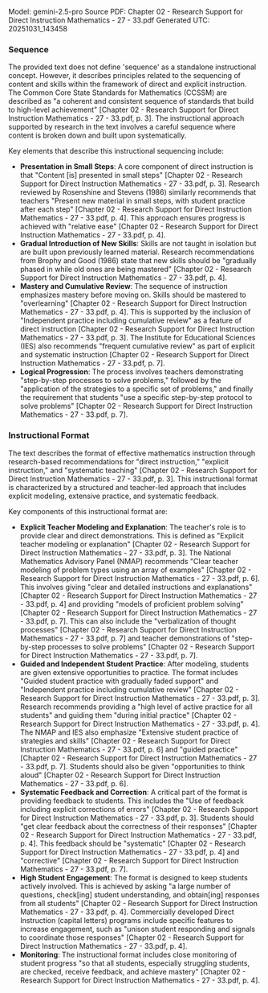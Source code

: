 Model: gemini-2.5-pro
Source PDF: Chapter 02 - Research Support for Direct Instruction Mathematics - 27 - 33.pdf
Generated UTC: 20251031_143458

### Sequence

The provided text does not define 'sequence' as a standalone instructional concept. However, it describes principles related to the sequencing of content and skills within the framework of direct and explicit instruction. The Common Core State Standards for Mathematics (CCSSM) are described as "a coherent and consistent sequence of standards that build to high-level achievement" [Chapter 02 - Research Support for Direct Instruction Mathematics - 27 - 33.pdf, p. 3]. The instructional approach supported by research in the text involves a careful sequence where content is broken down and built upon systematically.

Key elements that describe this instructional sequencing include:
*   **Presentation in Small Steps**: A core component of direct instruction is that "Content [is] presented in small steps" [Chapter 02 - Research Support for Direct Instruction Mathematics - 27 - 33.pdf, p. 3]. Research reviewed by Rosenshine and Stevens (1986) similarly recommends that teachers "Present new material in small steps, with student practice after each step" [Chapter 02 - Research Support for Direct Instruction Mathematics - 27 - 33.pdf, p. 4]. This approach ensures progress is achieved with "relative ease" [Chapter 02 - Research Support for Direct Instruction Mathematics - 27 - 33.pdf, p. 4].
*   **Gradual Introduction of New Skills**: Skills are not taught in isolation but are built upon previously learned material. Research recommendations from Brophy and Good (1986) state that new skills should be "gradually phased in while old ones are being mastered" [Chapter 02 - Research Support for Direct Instruction Mathematics - 27 - 33.pdf, p. 4].
*   **Mastery and Cumulative Review**: The sequence of instruction emphasizes mastery before moving on. Skills should be mastered to "overlearning" [Chapter 02 - Research Support for Direct Instruction Mathematics - 27 - 33.pdf, p. 4]. This is supported by the inclusion of "Independent practice including cumulative review" as a feature of direct instruction [Chapter 02 - Research Support for Direct Instruction Mathematics - 27 - 33.pdf, p. 3]. The Institute for Educational Sciences (IES) also recommends "frequent cumulative review" as part of explicit and systematic instruction [Chapter 02 - Research Support for Direct Instruction Mathematics - 27 - 33.pdf, p. 7].
*   **Logical Progression**: The process involves teachers demonstrating "step-by-step processes to solve problems," followed by the "application of the strategies to a specific set of problems," and finally the requirement that students "use a specific step-by-step protocol to solve problems" [Chapter 02 - Research Support for Direct Instruction Mathematics - 27 - 33.pdf, p. 7].

### Instructional Format

The text describes the format of effective mathematics instruction through research-based recommendations for "direct instruction," "explicit instruction," and "systematic teaching" [Chapter 02 - Research Support for Direct Instruction Mathematics - 27 - 33.pdf, p. 3]. This instructional format is characterized by a structured and teacher-led approach that includes explicit modeling, extensive practice, and systematic feedback.

Key components of this instructional format are:
*   **Explicit Teacher Modeling and Explanation**: The teacher's role is to provide clear and direct demonstrations. This is defined as "Explicit teacher modeling or explanation" [Chapter 02 - Research Support for Direct Instruction Mathematics - 27 - 33.pdf, p. 3]. The National Mathematics Advisory Panel (NMAP) recommends "Clear teacher modeling of problem types using an array of examples" [Chapter 02 - Research Support for Direct Instruction Mathematics - 27 - 33.pdf, p. 6]. This involves giving "clear and detailed instructions and explanations" [Chapter 02 - Research Support for Direct Instruction Mathematics - 27 - 33.pdf, p. 4] and providing "models of proficient problem solving" [Chapter 02 - Research Support for Direct Instruction Mathematics - 27 - 33.pdf, p. 7]. This can also include the "verbalization of thought processes" [Chapter 02 - Research Support for Direct Instruction Mathematics - 27 - 33.pdf, p. 7] and teacher demonstrations of "step-by-step processes to solve problems" [Chapter 02 - Research Support for Direct Instruction Mathematics - 27 - 33.pdf, p. 7].
*   **Guided and Independent Student Practice**: After modeling, students are given extensive opportunities to practice. The format includes "Guided student practice with gradually faded support" and "Independent practice including cumulative review" [Chapter 02 - Research Support for Direct Instruction Mathematics - 27 - 33.pdf, p. 3]. Research recommends providing a "high level of active practice for all students" and guiding them "during initial practice" [Chapter 02 - Research Support for Direct Instruction Mathematics - 27 - 33.pdf, p. 4]. The NMAP and IES also emphasize "Extensive student practice of strategies and skills" [Chapter 02 - Research Support for Direct Instruction Mathematics - 27 - 33.pdf, p. 6] and "guided practice" [Chapter 02 - Research Support for Direct Instruction Mathematics - 27 - 33.pdf, p. 7]. Students should also be given "opportunities to think aloud" [Chapter 02 - Research Support for Direct Instruction Mathematics - 27 - 33.pdf, p. 6].
*   **Systematic Feedback and Correction**: A critical part of the format is providing feedback to students. This includes the "Use of feedback including explicit corrections of errors" [Chapter 02 - Research Support for Direct Instruction Mathematics - 27 - 33.pdf, p. 3]. Students should "get clear feedback about the correctness of their responses" [Chapter 02 - Research Support for Direct Instruction Mathematics - 27 - 33.pdf, p. 4]. This feedback should be "systematic" [Chapter 02 - Research Support for Direct Instruction Mathematics - 27 - 33.pdf, p. 4] and "corrective" [Chapter 02 - Research Support for Direct Instruction Mathematics - 27 - 33.pdf, p. 7].
*   **High Student Engagement**: The format is designed to keep students actively involved. This is achieved by asking "a large number of questions, check[ing] student understanding, and obtain[ing] responses from all students" [Chapter 02 - Research Support for Direct Instruction Mathematics - 27 - 33.pdf, p. 4]. Commercially developed Direct Instruction (capital letters) programs include specific features to increase engagement, such as "unison student responding and signals to coordinate those responses" [Chapter 02 - Research Support for Direct Instruction Mathematics - 27 - 33.pdf, p. 4].
*   **Monitoring**: The instructional format includes close monitoring of student progress "so that all students, especially struggling students, are checked, receive feedback, and achieve mastery" [Chapter 02 - Research Support for Direct Instruction Mathematics - 27 - 33.pdf, p. 4].